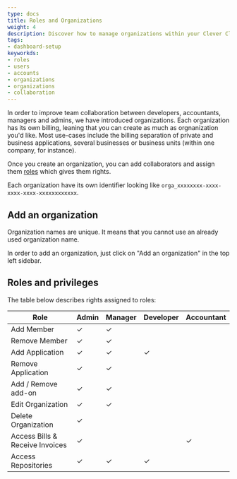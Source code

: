 ```yaml
---
type: docs
title: Roles and Organizations
weight: 4
description: Discover how to manage organizations within your Clever Cloud account. This guide covers creation of organizations and roles in our PaaS platform.
tags:
- dashboard-setup
keyworkds:
- roles
- users
- accounts
- organizations
- organizations
- collaboration
---
```


In order to improve team collaboration between developers, accountants, managers and admins, we have introduced organizations. Each organization has its own billing, leaning that you can create as much as orgnanization you'd like. Most use-cases include the billing separation of private and business applications, several businesses or business units (within one company, for instance).

Once you create an organization, you can add collaborators and assign them [roles](#roles-and-privileges) which gives them rights.

Each organization have its own identifier looking like `orga_xxxxxxxx-xxxx-xxxx-xxxx-xxxxxxxxxxxx`.

## Add an organization

Organization names are unique. It means that you cannot use an already used organization name.

In order to add an organization, just click on "Add an organization" in the top left sidebar.

## Roles and privileges

The table below describes rights assigned to roles:

Role | Admin | Manager | Developer | Accountant |
-----|-------|---------|-----------|------------|
Add Member | ✓ | ✓ |  |  |
Remove Member | ✓ | ✓ |  |  |
Add Application | ✓ | ✓ | ✓ |  |
Remove Application | ✓ | ✓ |  |  |
Add / Remove add-on | ✓ | ✓ |  |  |
Edit Organization | ✓ | ✓ |  |  |
Delete Organization | ✓ |  |  |  |
Access Bills & Receive Invoices | ✓ |  |  | ✓ |
Access Repositories | ✓ | ✓ | ✓ |  |

